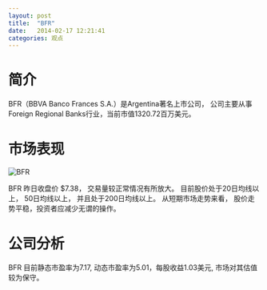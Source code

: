 ```yaml
---
layout: post
title:  "BFR"
date:   2014-02-17 12:21:41
categories: 观点
---
```


# 简介
BFR（BBVA Banco Frances S.A.）是Argentina著名上市公司，
公司主要从事Foreign Regional Banks行业，当前市值1320.72百万美元。

# 市场表现

![BFR](http://finviz.com/chart.ashx?t=BFR&ty=c&ta=1&p=d&s=l)

BFR 昨日收盘价 $7.38，
交易量较正常情况有所放大。
目前股价处于20日均线以上，
50日均线以上，
并且处于200日均线以上。
从短期市场走势来看，
股价走势平稳，投资者应减少无谓的操作。

# 公司分析
BFR 目前静态市盈率为7.17, 动态市盈率为5.01，每股收益1.03美元,
市场对其估值较为保守。

